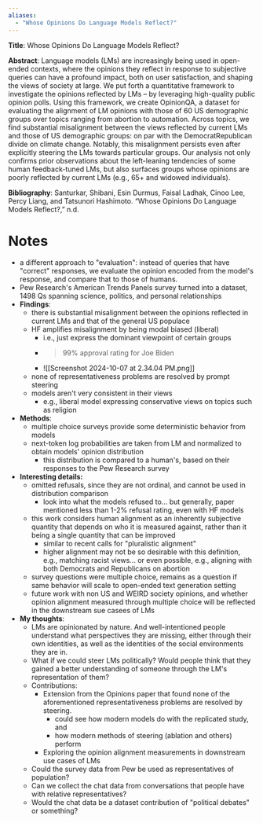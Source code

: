 ```yaml
---
aliases:
  - "Whose Opinions Do Language Models Reflect?"
---
```

**Title**: Whose Opinions Do Language Models Reflect?

**Abstract**: Language models (LMs) are increasingly being used in open-ended contexts, where the opinions they reflect in response to subjective queries can have a profound impact, both on user satisfaction, and shaping the views of society at large. We put forth a quantitative framework to investigate the opinions reflected by LMs – by leveraging high-quality public opinion polls. Using this framework, we create OpinionQA, a dataset for evaluating the alignment of LM opinions with those of 60 US demographic groups over topics ranging from abortion to automation. Across topics, we find substantial misalignment between the views reflected by current LMs and those of US demographic groups: on par with the DemocratRepublican divide on climate change. Notably, this misalignment persists even after explicitly steering the LMs towards particular groups. Our analysis not only confirms prior observations about the left-leaning tendencies of some human feedback-tuned LMs, but also surfaces groups whose opinions are poorly reflected by current LMs (e.g., 65+ and widowed individuals).

**Bibliography**: Santurkar, Shibani, Esin Durmus, Faisal Ladhak, Cinoo Lee, Percy Liang, and Tatsunori Hashimoto. “Whose Opinions Do Language Models Reflect?,” n.d.

# Notes

- a different approach to "evaluation": instead of queries that have "correct" responses, we evaluate the opinion encoded from the model's response, and compare that to those of humans.
- Pew Research's American Trends Panels survey turned into a dataset, 1498 Qs spanning science, politics, and personal relationships
- **Findings**:
	- there is substantial misalignment between the opinions reflected in current LMs and that of the general US populace
	- HF amplifies misalignment by being modal biased (liberal)
		- i.e., just express the dominant viewpoint of certain groups
		- >99% approval rating for Joe Biden
		- ![[Screenshot 2024-10-07 at 2.34.04 PM.png]]
	- none of representativeness problems are resolved by prompt steering
	- models aren't very consistent in their views
		- e.g., liberal model expressing conservative views on topics such as religion
- **Methods**:
	- multiple choice surveys provide some deterministic behavior from models
	- next-token log probabilities are taken from LM and normalized to obtain models' opinion distribution
		- this distribution is compared to a human's, based on their responses to the Pew Research survey
- **Interesting details:**
	- omitted refusals, since they are not ordinal, and cannot be used in distribution comparison
		- look into what the models refused to... but generally, paper mentioned less than 1-2% refusal rating, even with HF models
	- this work considers human alignment as an inherently subjective quantity that depends on who it is measured against, rather than it being a single quantity that can be improved
		- similar to recent calls for "pluralistic alignment"
		- higher alignment may not be so desirable with this definition, e.g., matching racist views... or even possible, e.g., aligning with both Democrats and Republicans on abortion
	- survey questions were multiple choice, remains as a question if same behavior will scale to open-ended text generation setting
	- future work with non US and WEIRD society opinions, and whether opinion alignment measured through multiple choice will be reflected in the downstream sue casees of LMs
- **My thoughts**:
	- LMs are opinionated by nature. And well-intentioned people understand what perspectives they are missing, either through their own identities, as well as the identities of the social environments they are in.
	- What if we could steer LMs politically? Would people think that they gained a better understanding of someone through the LM's representation of them?
	- Contributions:
		- Extension from the Opinions paper that found none of the aforementioned representativeness problems are resolved by steering.
			- could see how modern models do with the replicated study, and
			- how modern methods of steering (ablation and others) perform
		- Exploring the opinion alignment measurements in downstream use cases of LMs
	- Could the survey data from Pew be used as representatives of population?
	- Can we collect the chat data from conversations that people have with relative representatives?
	- Would the chat data be a dataset contribution of "political debates" or something?